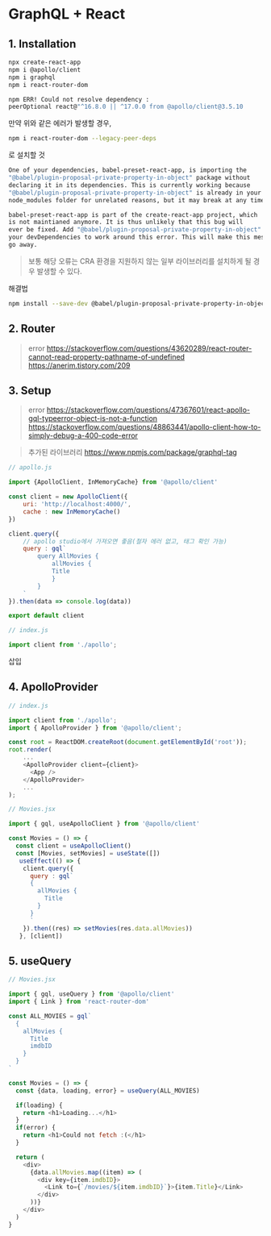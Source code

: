 # GraphQL + React
## 1. Installation
```bash
npx create-react-app
npm i @apollo/client
npm i graphql
npm i react-router-dom
```

```bash
npm ERR! Could not resolve dependency : 
peerOptional react@"^16.8.0 || ^17.0.0 from @apollo/client@3.5.10
```
만약 위와 같은 에러가 발생할 경우,
```bash
npm i react-router-dom --legacy-peer-deps
```
로 설치할 것

```bash
One of your dependencies, babel-preset-react-app, is importing the
"@babel/plugin-proposal-private-property-in-object" package without
declaring it in its dependencies. This is currently working because
"@babel/plugin-proposal-private-property-in-object" is already in your
node_modules folder for unrelated reasons, but it may break at any time.

babel-preset-react-app is part of the create-react-app project, which
is not maintianed anymore. It is thus unlikely that this bug will
ever be fixed. Add "@babel/plugin-proposal-private-property-in-object" to
your devDependencies to work around this error. This will make this message
go away.
```

> 보통 해당 오류는 CRA 환경을 지원하지 않는 일부 라이브러리를 설치하게 될 경우 발생할 수 있다.

해결법
```bash
npm install --save-dev @babel/plugin-proposal-private-property-in-object
```

## 2. Router
>error
https://stackoverflow.com/questions/43620289/react-router-cannot-read-property-pathname-of-undefined
https://anerim.tistory.com/209

## 3. Setup
>error
https://stackoverflow.com/questions/47367601/react-apollo-gql-typeerror-object-is-not-a-function
https://stackoverflow.com/questions/48863441/apollo-client-how-to-simply-debug-a-400-code-error

>추가된 라이브러리
https://www.npmjs.com/package/graphql-tag

```javascript
// apollo.js

import {ApolloClient, InMemoryCache} from '@apollo/client'

const client = new ApolloClient({
    uri: 'http://localhost:4000/',
    cache : new InMemoryCache()
})

client.query({
    // apollo studio에서 가져오면 좋음(철자 에러 없고, 태그 확인 가능)
    query : gql`
        query AllMovies {
            allMovies {
            Title
            }
        }
    `
}).then(data => console.log(data))

export default client
```
```javascript
// index.js

import client from './apollo';
```
삽입

## 4. ApolloProvider
```javascript
// index.js

import client from './apollo';
import { ApolloProvider } from '@apollo/client';

const root = ReactDOM.createRoot(document.getElementById('root'));
root.render(
    ...
    <ApolloProvider client={client}>
      <App />
    </ApolloProvider>
    ...
);
```

```javascript
// Movies.jsx

import { gql, useApolloClient } from '@apollo/client'

const Movies = () => {
  const client = useApolloClient()
  const [Movies, setMovies] = useState([])
   useEffect(() => {
    client.query({
      query : gql`
      {
        allMovies {
          Title
        }
      }
      `
    }).then((res) => setMovies(res.data.allMovies))
   }, [client])
```

## 5. useQuery
```javascript
// Movies.jsx

import { gql, useQuery } from '@apollo/client'
import { Link } from 'react-router-dom'

const ALL_MOVIES = gql`
  {
    allMovies {
      Title
      imdbID
    }
  }
`

const Movies = () => {
  const {data, loading, error} = useQuery(ALL_MOVIES)

  if(loading) {
    return <h1>Loading...</h1>
  }
  if(error) {
    return <h1>Could not fetch :(</h1>
  }

  return (
    <div>
      {data.allMovies.map((item) => (
        <div key={item.imdbID}>
          <Link to={`/movies/${item.imdbID}`}>{item.Title}</Link>
        </div>
      ))}
    </div>
  )
}
```